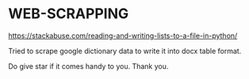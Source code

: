 # WEB-SCRAPPING
https://stackabuse.com/reading-and-writing-lists-to-a-file-in-python/

Tried to scrape google dictionary data to write it into docx table format.

Do give star if it comes handy to you.
Thank you.
